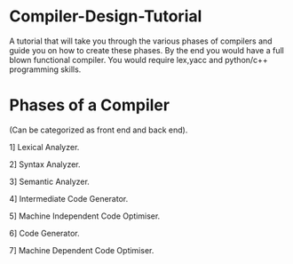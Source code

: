# Compiler-Design-Tutorial
A tutorial that will take you through the various phases of compilers  and guide you on how to create these phases.
By the end you would have a full blown functional compiler.
You would require lex,yacc and python/c++ programming skills.

# Phases of a Compiler

(Can be categorized as front end and back end).

1] Lexical Analyzer.

2] Syntax Analyzer.

3] Semantic Analyzer.

4] Intermediate Code Generator.

5] Machine Independent Code Optimiser.

6] Code Generator.

7] Machine Dependent Code Optimiser.
